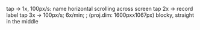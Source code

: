 tap -> 1x, 100px/s: name horizontal scrolling across screen
tap 2x -> record label
tap 3x -> 100px/s; 6x/min; ; (proj.dim: 1600pxx1067px) blocky, straight in the middle
